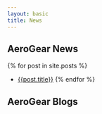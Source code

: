 ```yaml
---
layout: basic
title: News
---
```

## AeroGear News

{% for post in site.posts %}
* [{{post.title}}]({{post.url}})
{% endfor %}

## AeroGear Blogs

<script type="text/javascript" src="/js/libs/jquery-1.10.2.js"></script>
<script type="text/javascript" src="/js/libs/jquery.jfeed.min.js"></script>
<script type="text/javascript" src="//cdnjs.cloudflare.com/ajax/libs/moment.js/2.2.1/moment.min.js"></script>
<script type="text/javascript">

jQuery(function() {

    jQuery.getFeed({
        url: 'http://blog-edewit.rhcloud.com',
        success: function(feed) {
            var html = '';
            
            for(var i = 0; i < feed.items.length; i++) {
            
                var item = feed.items[i];
                
                html += '<h3>'
                + '<a href="'
                + item.link
                + '">'
                + item.title
                + '</a>'
                + '</h3>';
                
                html += '<div class="desc">'
                + moment(item.updated).fromNow()
                + '</div>';
                
                var div = document.createElement("div");
				div.innerHTML = item.description;
				var text = div.textContent || div.innerText || "";

                html += '<div>'
                + text.substring(0, 300)
                + ' ... <a href="'
                + item.link 
                +'">Read more »</a></div>';
            }
            
            jQuery('#result').append(html);
        }    
    });
});

</script>
<div id="result"></div>
